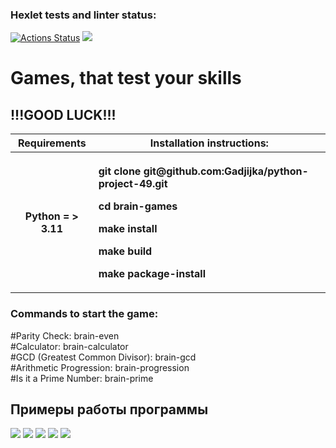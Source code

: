 ### Hexlet tests and linter status:
[![Actions Status](https://github.com/Gadjijka/python-project-49/actions/workflows/hexlet-check.yml/badge.svg)](https://github.com/Gadjijka/python-project-49/actions)
<a href="https://codeclimate.com/github/Gadjijka/python-project-49/maintainability"><img src="https://api.codeclimate.com/v1/badges/0c9b070ad9c754e0b916/maintainability" /></a>
<h1>Games, that test your skills</h1>
<h2>!!!GOOD LUCK!!!</h2>


<table>
  <thead>
    <tr>
      <th>Requirements</th>
      <th>Installation instructions:</th>
    </tr>
  </thead>
  <tbody>
    <tr>
      <th>Python = > 3.11</th>
      <th>
          <p align="left">git clone git@github.com:Gadjijka/python-project-49.git</p>
          <p align="left">cd brain-games</p>
          <p align="left">make install</p>
          <p align="left">make build</p>
          <p align="left">make package-install</p>
      </th>
    </tr>
  </tbody>
</table>

<h3>Commands to start the game:</h3>
<div>#Parity Check:
brain-even
</div>
<div>#Calculator:
brain-calculator
</div>
<div>#GCD (Greatest Common Divisor):
brain-gcd
</div>
<div>#Arithmetic Progression:
brain-progression
</div>
<div>#Is it a Prime Number:  
brain-prime</div>



<h2>Примеры работы программы</h2>
<a href="https://asciinema.org/a/ghfS1OxnNsQuh0lcDPXTamWWq" target="_blank"><img src="https://asciinema.org/a/ghfS1OxnNsQuh0lcDPXTamWWq.svg" /></a>
<a href="https://asciinema.org/a/ekeUSOFN2jq3XYIk5b40cvjR8" target="_blank"><img src="https://asciinema.org/a/ekeUSOFN2jq3XYIk5b40cvjR8.svg" /></a>
<a href="https://asciinema.org/a/ZLgBtSnlHU1spEkqw0HkJ1fFQ" target="_blank"><img src="https://asciinema.org/a/ZLgBtSnlHU1spEkqw0HkJ1fFQ.svg" /></a>
<a href="https://asciinema.org/a/uwM3B35Q6DTOLdhoevWXNKnIF" target="_blank"><img src="https://asciinema.org/a/uwM3B35Q6DTOLdhoevWXNKnIF.svg" /></a>
<a href="https://asciinema.org/a/133y2pME1O5CLZ3oTRtu02QlL" target="_blank"><img src="https://asciinema.org/a/133y2pME1O5CLZ3oTRtu02QlL.svg" /></a>
